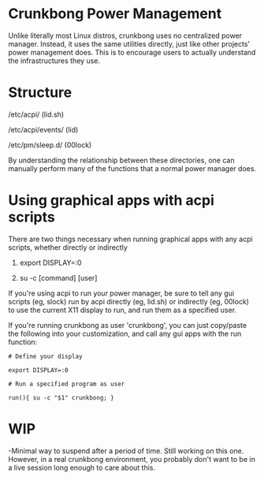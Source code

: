 # Crunkbong Power Management

Unlike literally most Linux distros, crunkbong uses no centralized power
manager.  Instead, it uses the same utilities directly, just like
other projects' power management does. This is to encourage users to
actually understand the infrastructures they use.

# Structure

/etc/acpi/ (lid.sh)

/etc/acpi/events/ (lid)

/etc/pm/sleep.d/ (00lock)

By understanding the relationship between these directories, one can manually
perform many of the functions that a normal power manager does.  

# Using graphical apps with acpi scripts
There are two things necessary when running graphical apps with any acpi scripts, whether directly or indirectly

1) export DISPLAY=:0

2) su -c [command] [user]

If you're using acpi to run your power manager, be sure to tell any gui scripts (eg, slock)
run by acpi directly (eg, lid.sh) or indirectly (eg, 00lock) to use the current
X11 display to run, and run them as a specified user.

If you're running crunkbong as user 'crunkbong', you can just copy/paste the 
following into your customization, and call any gui apps with the run function:

`# Define your display`

`export DISPLAY=:0`

`# Run a specified program as user`

`run(){ su -c "$1" crunkbong; }`


# WIP
-Minimal way to suspend after a period of time.  Still working on this one.  However, in a real crunkbong environment, you probably don't want to be in a live session long enough to care about this.  
